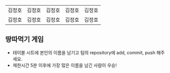 <table>
      <tbody>
        <tr>
          <td>김정호</td>
          <td>김정호</td>
          <td>김정호</td>
          <td>김정호</td>
          <td>김정호</td>
        </tr>
        <tr>
          <td>김정호</td>
          <td>김정호</td>
          <td>김정호</td>
          <td>김정호</td>
          <td>김정호</td>
        </tr>
      </tbody>
</table>

## 땅따먹기 게임

- 테이블 시트에 본인의 이름을 남기고 팀의 repository에 add, commit, push 해주세요.
- 제한시간 5분 이후에 가장 많은 이름을 남긴 사람이 우승!

